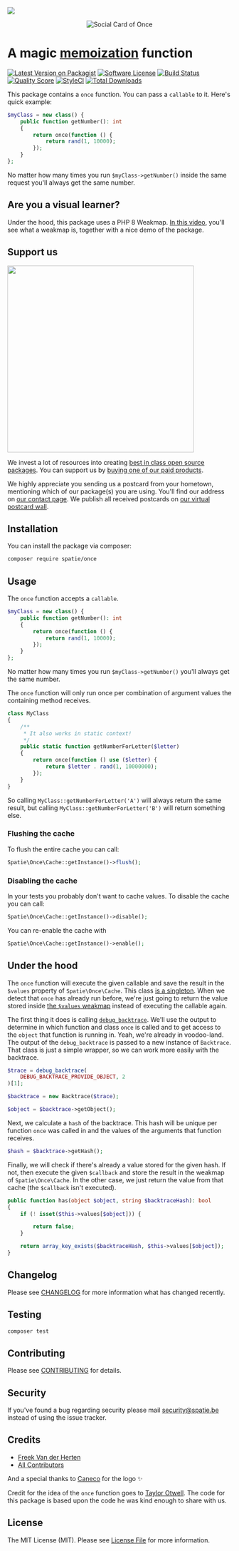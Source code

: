 
[<img src="https://github-ads.s3.eu-central-1.amazonaws.com/support-ukraine.svg?t=1" />](https://supportukrainenow.org)

<p align="center"><img src="/art/socialcard.png" alt="Social Card of Once"></p>

# A magic [memoization](https://en.wikipedia.org/wiki/Memoization) function

[![Latest Version on Packagist](https://img.shields.io/packagist/v/spatie/once.svg?style=flat-square)](https://packagist.org/packages/spatie/once)
[![Software License](https://img.shields.io/badge/license-MIT-brightgreen.svg?style=flat-square)](LICENSE.md)
[![Build Status](https://img.shields.io/travis/spatie/once/master.svg?style=flat-square)](https://travis-ci.org/spatie/once)
[![Quality Score](https://img.shields.io/scrutinizer/g/spatie/once.svg?style=flat-square)](https://scrutinizer-ci.com/g/spatie/once)
[![StyleCI](https://styleci.io/repos/73020509/shield?branch=master)](https://styleci.io/repos/73020509)
[![Total Downloads](https://img.shields.io/packagist/dt/spatie/once.svg?style=flat-square)](https://packagist.org/packages/spatie/once)

This package contains a `once` function. You can pass a `callable` to it. Here's quick example:

```php
$myClass = new class() {
    public function getNumber(): int
    {
        return once(function () {
            return rand(1, 10000);
        });
    }
};
```

No matter how many times you run `$myClass->getNumber()` inside the same request  you'll always get the same number.

## Are you a visual learner?

Under the hood, this package uses a PHP 8 Weakmap. [In this video](https://www.youtube.com/watch?v=-lFyHJqzfFU&list=PLjzBMxW2XGTwEwWumYBaFHy1z4W32TcjU&index=13), you'll see what a weakmap is, together with a nice demo of the package.

## Support us

[<img src="https://github-ads.s3.eu-central-1.amazonaws.com/once.jpg?t=1" width="419px" />](https://spatie.be/github-ad-click/once)

We invest a lot of resources into creating [best in class open source packages](https://spatie.be/open-source). You can support us by [buying one of our paid products](https://spatie.be/open-source/support-us).

We highly appreciate you sending us a postcard from your hometown, mentioning which of our package(s) you are using. You'll find our address on [our contact page](https://spatie.be/about-us). We publish all received postcards on [our virtual postcard wall](https://spatie.be/open-source/postcards).

## Installation

You can install the package via composer:

``` bash
composer require spatie/once
```

## Usage

The `once` function accepts a `callable`.

```php
$myClass = new class() {
    public function getNumber(): int
    {
        return once(function () {
            return rand(1, 10000);
        });
    }
};
```

No matter how many times you run `$myClass->getNumber()` you'll always get the same number.

The `once` function will only run once per combination of argument values the containing method receives.

```php
class MyClass
{
    /**
     * It also works in static context!
     */
    public static function getNumberForLetter($letter)
    {
        return once(function () use ($letter) {
            return $letter . rand(1, 10000000);
        });
    }
}
```

So calling `MyClass::getNumberForLetter('A')` will always return the same result, but calling `MyClass::getNumberForLetter('B')` will return something else.

### Flushing the cache

To flush the entire cache you can call:

```php
Spatie\Once\Cache::getInstance()->flush();
```

### Disabling the cache

In your tests you probably don't want to cache values. To disable the cache you can call:

```php
Spatie\Once\Cache::getInstance()->disable();
```

You can re-enable the cache with

```php
Spatie\Once\Cache::getInstance()->enable();
```

## Under the hood

The `once` function will execute the given callable and save the result in the  `$values` property of `Spatie\Once\Cache`. This class [is a singleton](https://github.com/spatie/once/blob/9decd70a76664ff451fb10f65ac360290a6a50e6/src/Cache.php#L15-L27). When we detect that `once` has already run before, we're just going to return the value stored inside [the `$values` weakmap](https://github.com/spatie/once/blob/9decd70a76664ff451fb10f65ac360290a6a50e6/src/Cache.php#L11) instead of executing the callable again.

The first thing it does is calling [`debug_backtrace`](http://php.net/manual/en/function.debug-backtrace.php). We'll use the output to determine in which function and class `once` is called and to get access to the `object` that function is running in. Yeah, we're already in voodoo-land. The output of the `debug_backtrace` is passed to a new instance of `Backtrace`. That class is just a simple wrapper, so we can work more easily with the backtrace.

```php
$trace = debug_backtrace(
    DEBUG_BACKTRACE_PROVIDE_OBJECT, 2
)[1];

$backtrace = new Backtrace($trace);

$object = $backtrace->getObject();
```

Next, we calculate a `hash` of the backtrace. This hash will be unique per function `once` was called in and the values of the arguments that function receives.

```php
$hash = $backtrace->getHash();
```

Finally, we will check if there's already a value stored for the given hash. If not, then execute the given `$callback` and store the result in the weakmap of `Spatie\Once\Cache`. In the other case, we just return the value from that cache (the `$callback` isn't executed).

```php
public function has(object $object, string $backtraceHash): bool
{
    if (! isset($this->values[$object])) {

        return false;
    }

    return array_key_exists($backtraceHash, $this->values[$object]);
}
```

## Changelog

Please see [CHANGELOG](CHANGELOG.md) for more information what has changed recently.

## Testing

``` bash
composer test
```

## Contributing

Please see [CONTRIBUTING](https://github.com/spatie/.github/blob/main/CONTRIBUTING.md) for details.

## Security

If you've found a bug regarding security please mail [security@spatie.be](mailto:security@spatie.be) instead of using the issue tracker.

## Credits

- [Freek Van der Herten](https://github.com/freekmurze)
- [All Contributors](../../contributors)

And a special thanks to [Caneco](https://twitter.com/caneco) for the logo ✨

Credit for the idea of the `once` function goes to [Taylor Otwell](https://twitter.com/taylorotwell/status/794622206567444481). The code for this package is based upon the code he was kind enough to share with us.

## License

The MIT License (MIT). Please see [License File](LICENSE.md) for more information.
